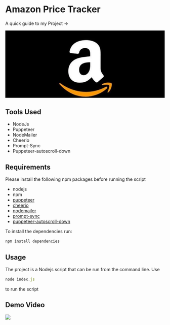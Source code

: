 # Amazon Price Tracker

A quick guide to my Project ->

<img src ="/1.webp">


## Tools Used

- NodeJs
- Puppeteer
- NodeMailer
- Cheerio
- Prompt-Sync
- Puppeteer-autoscroll-down

## Requirements

Please install the following npm packages before running the script

- nodejs
- npm
- [puppeteer](https://npmjs.com/puppeteer)
- [cheerio](https://npmjs.com/cheerio)
- [nodemailer](https://npmjs.com/sendgrid)
- [prompt-sync](https://npmjs.com/cron)
- [puppeteer-autoscroll-down](https://npmjs.com/cron)

To install the dependencies run:

```js
npm install dependencies
```

## Usage

The project is a Nodejs script that can be run from the command line.
Use 

```js
node index.js
``` 
to run the script


## Demo Video

<img src="1.mp4">